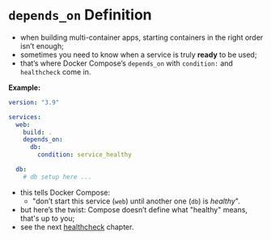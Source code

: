 # `depends_on` Definition


- when building multi-container apps, starting containers in the right order isn’t enough; 
- sometimes you need to know when a service is truly **ready** to be used;
- that’s where Docker Compose’s `depends_on` with `condition:` and `healthcheck` come in.

**Example:**

```yaml
version: "3.9"

services:
  web:
    build: .
    depends_on:
      db:
        condition: service_healthy

  db:
    # db setup here ...
```

- this tells Docker Compose:
  - "don’t start this service (`web`) until another one (`db`) is *healthy*".
- but here’s the twist: Compose doesn’t define what "healthy" means, that's up to you;
- see the next [healthcheck](../healthcheck/healthcheck.md) chapter.
